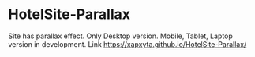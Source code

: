 # HotelSite-Parallax
Site has parallax effect.
Only Desktop version. Mobile, Tablet, Laptop version in development.
Link https://xapxyta.github.io/HotelSite-Parallax/
